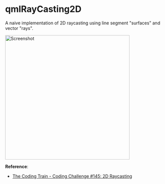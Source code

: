 # qmlRayCasting2D

A naive implementation of 2D raycasting using line segment "surfaces" and vector "rays".

<img src="screenshot.gif" alt="Screenshot" width="400" height="400">

**Reference**:

- [The Coding Train - Coding Challenge #145: 2D Raycasting](https://www.youtube.com/watch?v=TOEi6T2mtHo)

